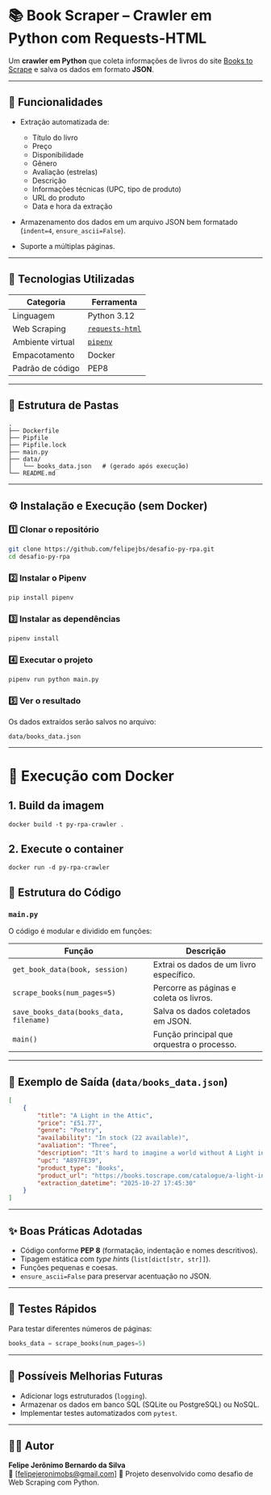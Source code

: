 # 📚 Book Scraper – Crawler em Python com Requests-HTML

Um **crawler em Python** que coleta informações de livros do site [Books to Scrape](https://books.toscrape.com/) e salva os dados em formato **JSON**.  

---

## 🚀 Funcionalidades

- Extração automatizada de:
  - Título do livro  
  - Preço  
  - Disponibilidade  
  - Gênero  
  - Avaliação (estrelas)  
  - Descrição  
  - Informações técnicas (UPC, tipo de produto)  
  - URL do produto  
  - Data e hora da extração  

- Armazenamento dos dados em um arquivo JSON bem formatado (`indent=4`, `ensure_ascii=False`).
- Suporte a múltiplas páginas.

---

## 🧠 Tecnologias Utilizadas

| Categoria | Ferramenta |
|------------|-------------|
| Linguagem | Python 3.12 |
| Web Scraping | [`requests-html`](https://requests-html.kennethreitz.org/) |
| Ambiente virtual | [`pipenv`](https://pipenv.pypa.io/) |
| Empacotamento | Docker |
| Padrão de código | PEP8 |

---

## 📁 Estrutura de Pastas

```
.
├── Dockerfile
├── Pipfile
├── Pipfile.lock
├── main.py
├── data/
│   └── books_data.json   # (gerado após execução)
└── README.md
```

---

## ⚙️ Instalação e Execução (sem Docker)

### 1️⃣ Clonar o repositório
```bash
git clone https://github.com/felipejbs/desafio-py-rpa.git
cd desafio-py-rpa
```

### 2️⃣ Instalar o Pipenv
```bash
pip install pipenv
```

### 3️⃣ Instalar as dependências
```bash
pipenv install
```

### 4️⃣ Executar o projeto
```bash
pipenv run python main.py
```

### 5️⃣ Ver o resultado
Os dados extraídos serão salvos no arquivo:
```
data/books_data.json
```

---

# 🐳 Execução com Docker

## 1. Build da imagem
```
docker build -t py-rpa-crawler .
```

## 2. Execute o container
```
docker run -d py-rpa-crawler
```

## 🧩 Estrutura do Código

### `main.py`

O código é modular e dividido em funções:

| Função | Descrição |
|--------|------------|
| `get_book_data(book, session)` | Extrai os dados de um livro específico. |
| `scrape_books(num_pages=5)` | Percorre as páginas e coleta os livros. |
| `save_books_data(books_data, filename)` | Salva os dados coletados em JSON. |
| `main()` | Função principal que orquestra o processo. |

---

## 🧱 Exemplo de Saída (`data/books_data.json`)

```json
[
    {
        "title": "A Light in the Attic",
        "price": "£51.77",
        "genre": "Poetry",
        "availability": "In stock (22 available)",
        "avaliation": "Three",
        "description": "It's hard to imagine a world without A Light in the Attic...",
        "upc": "A897FE39",
        "product_type": "Books",
        "product_url": "https://books.toscrape.com/catalogue/a-light-in-the-attic_1000/index.html",
        "extraction_datetime": "2025-10-27 17:45:30"
    }
]
```

---

## ✨ Boas Práticas Adotadas

- Código conforme **PEP 8** (formatação, indentação e nomes descritivos).
- Tipagem estática com *type hints* (`list[dict[str, str]]`).
- Funções pequenas e coesas.
- `ensure_ascii=False` para preservar acentuação no JSON.

---

## 🧪 Testes Rápidos

Para testar diferentes números de páginas:
```python
books_data = scrape_books(num_pages=5)
```

---

## 🧰 Possíveis Melhorias Futuras

- Adicionar logs estruturados (`logging`).
- Armazenar os dados em banco SQL (SQLite ou PostgreSQL) ou NoSQL.
- Implementar testes automatizados com `pytest`.

---

## 👨‍💻 Autor

**Felipe Jerônimo Bernardo da Silva**  
📧 [felipejeronimobs@gmail.com]
🚀 Projeto desenvolvido como desafio de Web Scraping com Python.
